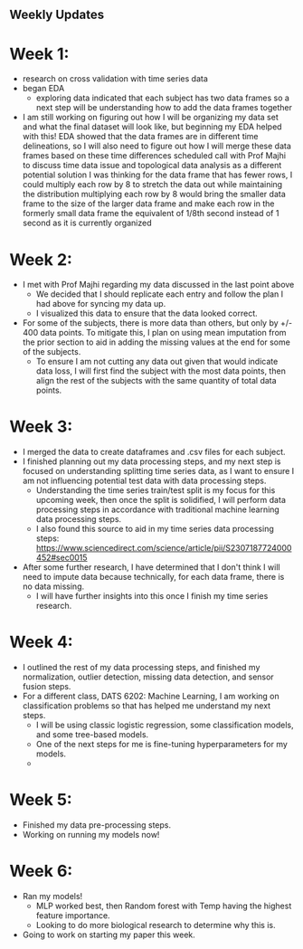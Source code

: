 ## Weekly Updates

# Week 1:

- research on cross validation with time series data
- began EDA
  - exploring data indicated that each subject has two data frames so a next step will be understanding how to add the data frames together
- I am still working on figuring out how I will be organizing my data set and what the final dataset will look like, but beginning my EDA helped with this!
EDA showed that the data frames are in different time delineations, so I will also need to figure out how I will merge these data frames based on these time differences
scheduled call with Prof Majhi to discuss time data issue and topological data analysis as a different potential solution
I was thinking for the data frame that has fewer rows, I could multiply each row by 8 to stretch the data out while maintaining the distribution
multiplying each row by 8 would bring the smaller data frame to the size of the larger data frame and make each row in the formerly small data frame the equivalent of 1/8th second instead of 1 second as it is currently organized

# Week 2:

- I met with Prof Majhi regarding my data discussed in the last point above
  - We decided that I should replicate each entry and follow the plan I had above for syncing my data up. 
  - I visualized this data to ensure that the data looked correct. 
- For some of the subjects, there is more data than others, but only by +/- 400 data points. To mitigate this, I plan on using mean imputation from the prior section to aid in adding the missing values at the end for some of the subjects. 
  - To ensure I am not cutting any data out given that would indicate data loss, I will first find the subject with the most data points, then align the rest of the subjects with the same quantity of total data points.

# Week 3:

- I merged the data to create dataframes and .csv files for each subject.
- I finished planning out my data processing steps, and my next step is focused on understanding splitting time series data, as I want to ensure I am not influencing potential test data with data processing steps.
  - Understanding the time series train/test split is my focus for this upcoming week, then once the split is solidified, I will perform data processing steps in accordance with traditional machine learning data processing steps.
  - I also found this source to aid in my time series data processing steps: https://www.sciencedirect.com/science/article/pii/S2307187724000452#sec0015
- After some further research, I have determined that I don't think I will need to impute data because technically, for each data frame, there is no data missing.
  - I will have further insights into this once I finish my time series research.

# Week 4: 
- I outlined the rest of my data processing steps, and finished my normalization, outlier detection, missing data detection, and sensor fusion steps.
- For a different class, DATS 6202: Machine Learning, I am working on classification problems so that has helped me understand my next steps.
  - I will be using classic logistic regression, some classification models, and some tree-based models.
  - One of the next steps for me is fine-tuning hyperparameters for my models.
  - 

# Week 5:
- Finished my data pre-processing steps.
- Working on running my models now!
 
# Week 6: 
- Ran my models!
  - MLP worked best, then Random forest with Temp having the highest feature importance.
  - Looking to do more biological research to determine why this is.
- Going to work on starting my paper this week. 
